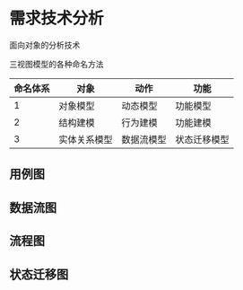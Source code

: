 # 需求技术分析

面向对象的分析技术

三视图模型的各种命名方法

|命名体系|对象|动作|功能|
|--|--|--|--|
|1|对象模型|动态模型|功能模型|
|2|结构建模|行为建模|功能建模|
|3|实体关系模型|数据流模型|状态迁移模型|


## 用例图




## 数据流图

## 流程图

## 状态迁移图

